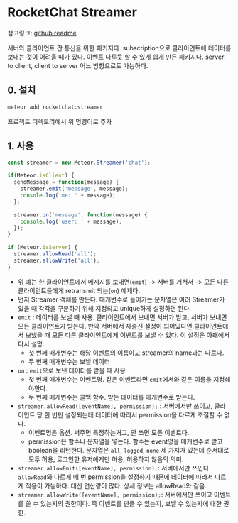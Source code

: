 # RocketChat Streamer

참고링크: [github readme](https://github.com/RocketChat/meteor-streamer/blob/master/packages%2Frocketchat-streamer%2FREADME.md)

서버와 클라이언트 간 통신을 위한 패키지다. subscription으로 클라이언트에 데이터를 보내는 것이 어려울 때가 있다. 이벤트 다루듯 할 수 있게 쉽게 만든 패키지다. server to client, client to server 어느 방향으로도 가능하다.

## 0. 설치

```sh
meteor add rocketchat:streamer
```

프로젝트 디렉토리에서 위 명령어로 추가

## 1. 사용

```js
const streamer = new Meteor.Streamer('chat');

if(Meteor.isClient) {
  sendMessage = function(message) {
    streamer.emit('message', message);
    console.log('me: ' + message);
  };

  streamer.on('message', function(message) {
    console.log('user: ' + message);
  });
}

if (Meteor.isServer) {
  streamer.allowRead('all');
  streamer.allowWrite('all');
}
```

- 위 예는 한 클라이언트에서 메시지를 보내면(`emit`) -> 서버를 거쳐서 -> 모든 다른 클라이언트들에게 retransmit 되는(`on`) 예제다.
- 먼저 Streamer 객체를 만든다. 매개변수로 들어가는 문자열은 여러 Streamer가 있을 때 각각을 구분하기 위해 지정되고 unique하게 설정하면 된다.
- `emit` : 데이터를 보낼 때 사용. 클라이언트에서 보내면 서버가 받고, 서버가 보내면 모든 클라이언트가 받는다. 만약 서버에서 재송신 설정이 되어있다면 클라이언트에서 보냈을 때 모든 다른 클라이언트에게 이벤트를 보낼 수 있다. 이 설정은 아래에서 다시 설명.
    + 첫 번째 매개변수는 해당 이벤트의 이름이고 streamer의 name과는 다르다.
    + 두 번째 매개변수는 보낼 데이터
- `on` : `emit`으로 보낸 데이터를 받을 때 사용
    + 첫 번째 매개변수는 이벤트명. 같은 이벤트라면 `emit`에서와 같은 이름을 지정해야한다.
    + 두 번째 매개변수는 콜백 함수. 받는 데이터를 매개변수로 받는다.
- `streamer.allowRead([eventName], permission);` : 서버에서만 쓰이고, 클라이언트 당 한 번만 설정되는데 데이터에 따라서 permission을 다르게 조절할 수 없다.
    + 이벤트명은 옵션. 써주면 특정하는거고, 안 쓰면 모든 이벤트다.
    + permission은 함수나 문자열을 넣는다. 함수는 event명을 매개변수로 받고 boolean을 리턴한다. 문자열은 `all`, `logged`, `none` 세 가지가 있는데 순서대로 모두 허용, 로그인한 유저에게만 허용, 허용하지 않음의 의미.
- `streamer.allowEmit([eventName], permission);`: 서버에서만 쓰인다. `allowRead`와 다르게 매 번 permission을 설정하기 때문에 데이터에 따라서 다르게 적용이 가능하다. 대신 연산량이 많다. 상세 정보는 allowRead와 같음.
- `streamer.allowWrite([eventName], permission);`: 서버에서만 쓰이고 이벤트를 쓸 수 있는지의 권한이다. 즉 이벤트를 만들 수 있는지, 보낼 수 있는지에 대한 권한.
